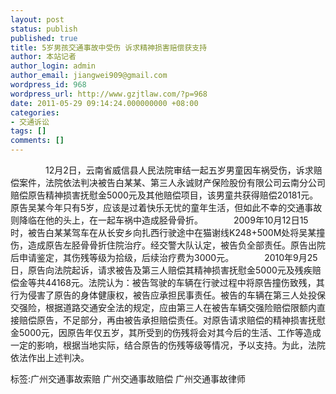 ```yaml
---
layout: post
status: publish
published: true
title: 5岁男孩交通事故中受伤 诉求精神损害赔偿获支持
author: 本站记者
author_login: admin
author_email: jiangwei909@gmail.com
wordpress_id: 968
wordpress_url: http://www.gzjtlaw.com/?p=968
date: 2011-05-29 09:14:24.000000000 +08:00
categories:
- 交通诉讼
tags: []
comments: []
---
```

　　　　12月2日，云南省威信县人民法院审结一起五岁男童因车祸受伤，诉求赔偿案件，法院依法判决被告白某某、第三人永诚财产保险股份有限公司云南分公司赔偿原告精神损害抚慰金5000元及其他赔偿项目，该男童共获得赔偿20181元。　　　　原告吴某今年只有5岁，应该是过着快乐无忧的童年生活，但如此不幸的交通事故则降临在他的头上，在一起车祸中造成胫骨骨折。　　　　2009年10月12日15时，被告白某某驾车在从长安乡向扎西行驶途中在猫谢线K248+500M处将吴某撞伤，造成原告左胫骨骨折住院治疗。经交警大队认定，被告负全部责任。原告出院后申请鉴定，其伤残等级为拾级，后续治疗费为3000元。　　　　2010年9月25日，原告向法院起诉，请求被告及第三人赔偿其精神损害抚慰金5000元及残疾赔偿金等共44168元。法院认为：被告驾驶的车辆在行驶过程中将原告撞伤致残，其行为侵害了原告的身体健康权，被告应承担民事责任。被告的车辆在第三人处投保交强险，根据道路交通安全法的规定，应由第三人在被告车辆交强险赔偿限额内直接赔偿原告，不足部分，再由被告承担赔偿责任。对原告请求赔偿的精神损害抚慰金5000元，因原告年仅五岁，其所受到的伤残将会对其今后的生活、工作等造成一定的影响，根据当地实际，结合原告的伤残等级等情况，予以支持。为此，法院依法作出上述判决。标签:广州交通事故索赔 广州交通事故赔偿 广州交通事故律师
